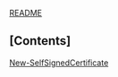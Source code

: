 [README](../README.md)

## [Contents]

[New-SelfSignedCertificate](New-SelfSignedCertificate/New-SelfSignedCertificate.md)
